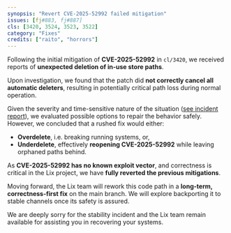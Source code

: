 ```yaml
---
synopsis: "Revert CVE-2025-52992 failed mitigation"
issues: [fj#883, fj#887]
cls: [3420, 3524, 3523, 3522]
category: "Fixes"
credits: ["raito", "horrors"]
---
```


Following the initial mitigation of **CVE-2025-52992** in `cl/3420`, we
received reports of **unexpected deletion of in-use store paths**.

Upon investigation, we found that the patch did **not correctly cancel all
automatic deleters**, resulting in potentially critical path loss during normal
operation.

Given the severity and time-sensitive nature of the situation ([see incident
report](https://lix.systems/blog/2025-06-27-lix-critical-bug/)), we evaluated
possible options to repair the behavior safely. However, we concluded that a
rushed fix would either:

* **Overdelete**, i.e. breaking running systems, or,
* **Underdelete**, effectively **reopening CVE-2025-52992** while leaving
  orphaned paths behind.

As **CVE-2025-52992 has no known exploit vector**, and correctness is critical
in the Lix project, we have **fully reverted the previous mitigations**.

Moving forward, the Lix team will rework this code path in a **long-term,
correctness-first fix** on the main branch. We will explore backporting it to
stable channels once its safety is assured.

We are deeply sorry for the stability incident and the Lix team remain
available for assisting you in recovering your systems.
